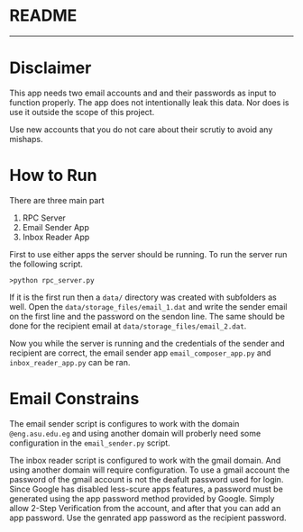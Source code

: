 # README
---

# Disclaimer
This app needs two email accounts and and their passwords as input to function properly. The app does not intentionally leak this data. Nor does is use it outside the scope of this project.

Use new accounts that you do not care about their scrutiy to avoid any mishaps.


# How to Run
There are three main part
1. RPC Server
2. Email Sender App
3. Inbox Reader App

First to use either apps the server should be running. To run the server run the following script.
```
>python rpc_server.py
```

If it is the first run then a ```data/``` directory was created with subfolders as well. Open the ```data/storage_files/email_1.dat``` and write the sender email on the first line and the password on the sendon line.
The same should be done for the recipient email at ```data/storage_files/email_2.dat```.

Now you while the server is running and the credentials of the sender and recipient are correct, the email sender app ```email_composer_app.py``` and ```inbox_reader_app.py``` can be ran.

# Email Constrains
The email sender script is configures to work with the domain ```@eng.asu.edu.eg``` and using another domain will proberly need some configuration in the ```email_sender.py``` script.

The inbox reader script is configured to work with the gmail domain. And using another domain will require configuration. To use a gmail account the password of the gmail account is not the deafult password used for login. Since Google has disabled less-scure apps features, a password must be generated using the app password method provided by Google. Simply allow 2-Step Verification from the account, and after that you can add an app password. Use the genrated app password as the recipient password.